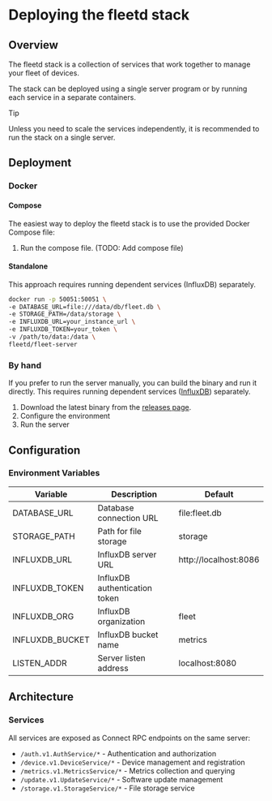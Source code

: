 # Deploying the fleetd stack

## Overview

The fleetd stack is a collection of services that work together to manage your fleet of devices.

The stack can be deployed using a single server program or by running each service in a separate containers.

> [!TIP]
> Unless you need to scale the services independently, it is recommended to run the stack on a single server.

## Deployment

### Docker

#### Compose

The easiest way to deploy the fleetd stack is to use the provided Docker Compose file:

1. Run the compose file. (TODO: Add compose file)

#### Standalone

This approach requires running dependent services (InfluxDB) separately.

```bash
docker run -p 50051:50051 \
-e DATABASE_URL=file:///data/db/fleet.db \
-e STORAGE_PATH=/data/storage \
-e INFLUXDB_URL=your_instance_url \
-e INFLUXDB_TOKEN=your_token \
-v /path/to/data:/data \
fleetd/fleet-server
```

### By hand

If you prefer to run the server manually, you can build the binary and run it directly. This requires running dependent services ([InfluxDB](https://www.influxdata.com)) separately.

1. Download the latest binary from the [releases page](https://github.com/fleetd-sh/fleetd/releases).
2. Configure the environment
3. Run the server

## Configuration

### Environment Variables
| Variable | Description | Default |
|----------|-------------|---------|
| DATABASE_URL | Database connection URL | file:fleet.db |
| STORAGE_PATH | Path for file storage | storage |
| INFLUXDB_URL | InfluxDB server URL | http://localhost:8086 |
| INFLUXDB_TOKEN | InfluxDB authentication token | |
| INFLUXDB_ORG | InfluxDB organization | fleet |
| INFLUXDB_BUCKET | InfluxDB bucket name | metrics |
| LISTEN_ADDR | Server listen address | localhost:8080 |

## Architecture

### Services
All services are exposed as Connect RPC endpoints on the same server:

- `/auth.v1.AuthService/*` - Authentication and authorization
- `/device.v1.DeviceService/*` - Device management and registration
- `/metrics.v1.MetricsService/*` - Metrics collection and querying
- `/update.v1.UpdateService/*` - Software update management
- `/storage.v1.StorageService/*` - File storage service